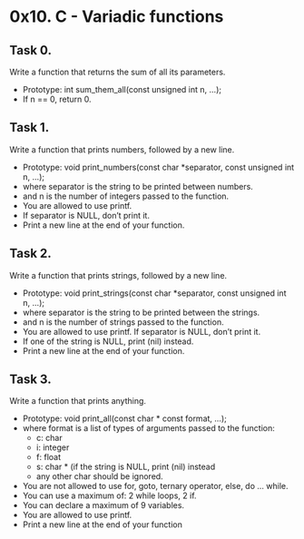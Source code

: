 # 0x10. C - Variadic functions

## Task 0.
Write a function that returns the sum of all its parameters.
- Prototype: int sum_them_all(const unsigned int n, ...);
- If n == 0, return 0.

## Task 1.
Write a function that prints numbers, followed by a new line.
- Prototype: void print_numbers(const char *separator, const unsigned int n, ...);
- where separator is the string to be printed between numbers.
- and n is the number of integers passed to the function.
- You are allowed to use printf.
- If separator is NULL, don’t print it.
- Print a new line at the end of your function.

## Task 2.
Write a function that prints strings, followed by a new line.
- Prototype: void print_strings(const char *separator, const unsigned int n, ...);
- where separator is the string to be printed between the strings.
- and n is the number of strings passed to the function.
- You are allowed to use printf. If separator is NULL, don’t print it.
- If one of the string is NULL, print (nil) instead.
- Print a new line at the end of your function.

## Task 3.
Write a function that prints anything.
- Prototype: void print_all(const char * const format, ...);
- where format is a list of types of arguments passed to the function:
  - c: char
  - i: integer
  - f: float
  - s: char * (if the string is NULL, print (nil) instead
  - any other char should be ignored.
- You are not allowed to use for, goto, ternary operator, else, do ... while.
- You can use a maximum of: 2 while loops, 2 if.
- You can declare a maximum of 9 variables.
- You are allowed to use printf.
- Print a new line at the end of your function
